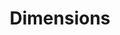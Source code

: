 ---
bigquery: https://console.cloud.google.com/bigquery?p=covid-19-dimensions-ai&page=table&d=data&t=publications
contributors: Digital Science, https://www.digital-science.com/
cost: Free for personal, non-commercial use.
description: Dimensions contains more than 100 million publications, ranging from
  articles published in scholarly journals, books and book chapters, to preprints
  and conference proceedings. All publications are contextualized with linked data
  sets, funding, publications, patents, clinical trials, and policy documents. You
  can also view associated categories, funders, institutions, and researcher profiles.
documentation: https://docs.dimensions.ai/bigquery/index.html
last_edit: 04/09/2022, 19:49:51
location: https://www.dimensions.ai/products/free/
maintained_by: Digital Science, https://www.digital-science.com/
schema_fields:
- associated_grant_ids
- subtitles
- abstract
- license
- resulting_publication_ids
- external_ids
- researcher_ids
- original_assignee_countries
- end_date
- end_year
- address
- funder_org
- original_abstract
- filing_year
- current_assignee
- source_id
- expiration_year
- associated_publication_id
- category_icrp_ct
- ipcr
- associated_publication_arxiv_id
- priority_year
- acronym
- editors
- authors
- research_org_cities
- funding_chf
- labels
- issue
- concepts
- name
- priority_date
- category_uoa
- pages
- application_number
- reference_ids
- citations_count
- start_year
- citations
- jurisdiction
- description
- start_date
- email_address
- year
- isbn
- open_access_categories_v2
- funding_amount
- funding_gbp
- repository_id
- funding_cny
- book_title
- active_years
- open_access_categories
- eisbn
- funder_countries
- id
- family_id
- category_hrcs_hc
- original_title
- funder_org_state_codes
- current_assignee_countries
- associated_publication_pmid
- links
- linkout
- created_date
- patent_ids
- funding_cad
- foa_number
- journal_lists
- expiration_date
- category_icrp_cso
- categories
- category_for
- title
- family_count
- funder_orgs
- inventor_names
- publication_year
- conference
- proceedings_title
- cpc
- investigators
- relationships
- filing_status
- funding_currency
- repository_url
- volume
- citation_string
- grant_number
- funding_jpy
- types
- kind
- altmetrics
- granted_year
- clinical_trial_ids
- type
- wikipedia_url
- aliases
- assignee_orgs
- date_imported_gbq
- research_orgs
- date_online
- research_org_state_names
- embargo_date
- category_hra
- funder_org_countries
- publication_ids
- pmcid
- pmid
- original_assignee_orgs
- category_bra
- funder_org_cities
- research_org_city_names
- research_org_countries
- funding_aud
- journal
- legal_events
- date_print
- acknowledgements
- funding_usd
- original_assignee
- brief_title
- assignee_countries
- category_hrcs_rac
- funding_details
- acronyms
- phase
- registry
- research_org_state_codes
- family_members_ids
- book_series_title
- arxiv_id
- date
- cited_by_ids
- doi
- legal_status
- interventions
- supporting_grant_ids
- date_normal
- granted_date
- language
- organisation_details
- resulting_publication_doi
- category_sdg
- status
- filing_date
- date_modified
- parent_id
- associated_publication_doi
- metrics
- date_inserted
- category_rcdc
- gender
- research_org_country_names
- publication_date
- mesh_headings
- funding_nzd
- established
- current_assignee_orgs
- mesh_terms
- publisher
- funder_org_acronyms
- repository_name
- conditions
- funding_eur
shortname: dimensions
tags:
- scholarly literature
- patents
- funding
- clinical trials
- academic profiles
terms_of_use: 'Use of both the Dimensions COVID-19 dataset and full Dimensions dataset
  are subject to the Dimensions Terms of use: https://www.dimensions.ai/policies-terms-legal '
title: Dimensions
uuid: dcff88bd-fe6b-4fdb-8159-809bf9d7bc1c
---